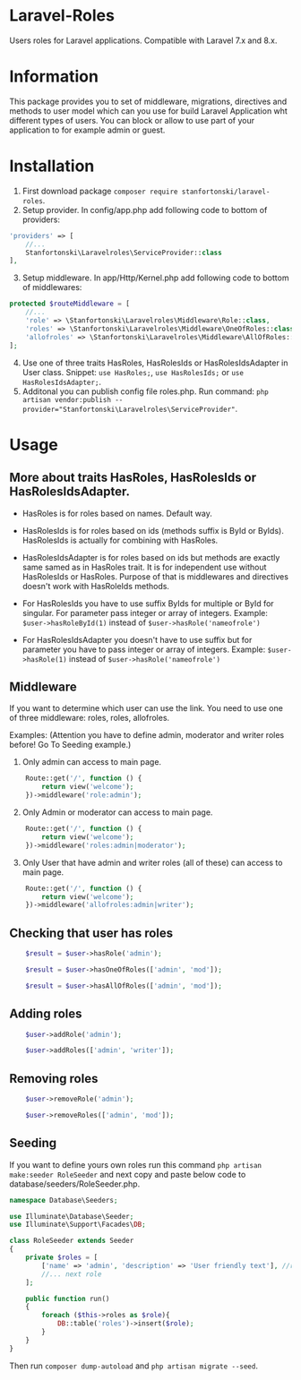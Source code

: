 # Laravel-Roles
Users roles for Laravel applications. Compatible with Laravel 7.x and 8.x.

# Information
This package provides you to set of middleware, migrations, directives and methods to user model which can you use for build Laravel Application wht different types of users. You can block or allow to use part of your application to for example admin or guest.

# Installation
1. First download package `composer require stanfortonski/laravel-roles`.
2. Setup provider. In config/app.php add following code to bottom of providers:
```php
'providers' => [
    //...
    Stanfortonski\Laravelroles\ServiceProvider::class
],
```
3. Setup middleware. In app/Http/Kernel.php add following code to bottom of middlewares:
```php
protected $routeMiddleware = [
    //...
    'role' => \Stanfortonski\Laravelroles\Middleware\Role::class,
    'roles' => \Stanfortonski\Laravelroles\Middleware\OneOfRoles::class,
    'allofroles' => \Stanfortonski\Laravelroles\Middleware\AllOfRoles::class
];
```
4. Use one of three traits HasRoles, HasRolesIds or HasRolesIdsAdapter in User class. Snippet: `use HasRoles;`, `use HasRolesIds;` or `use HasRolesIdsAdapter;`.
5. Additonal you can publish config file roles.php. Run command: `php artisan vendor:publish --provider="Stanfortonski\Laravelroles\ServiceProvider"`.

# Usage
## More about traits HasRoles, HasRolesIds or HasRolesIdsAdapter. 
- HasRoles is for roles based on names. Default way.
- HasRolesIds is for roles based on ids (methods suffix is ById or ByIds). HasRolesIds is actually for combining with HasRoles.
- HasRolesIdsAdapter is for roles based on ids but methods are exactly same samed as in HasRoles trait. It is for independent use without HasRolesIds or HasRoles. Purpose of that is middlewares and directives doesn't work with HasRoleIds methods.

- For HasRolesIds you have to use suffix ByIds for multiple or ById for singular. For parameter pass integer or array of integers. Example:
`$user->hasRoleById(1)` instead of `$user->hasRole('nameofrole')`

- For HasRolesIdsAdapter you doesn't have to use suffix but for parameter you have to pass integer or array of integers. Example: `$user->hasRole(1)` instead of `$user->hasRole('nameofrole')`

## Middleware
If you want to determine which user can use the link. You need to use one of three middleware: roles, roles, allofroles.

Examples: (Attention you have to define admin, moderator and writer roles before! Go To Seeding example.)
1. Only admin can access to main page. 
```php
    Route::get('/', function () {
        return view('welcome');
    })->middleware('role:admin');
```
2. Only Admin or moderator can access to main page. 
```php
    Route::get('/', function () {
        return view('welcome');
    })->middleware('roles:admin|moderator');
```
3. Only User that have admin and writer roles (all of these) can access to main page. 
```php
    Route::get('/', function () {
        return view('welcome');
    })->middleware('allofroles:admin|writer');
```

## Checking that user has roles
```php
    $result = $user->hasRole('admin');
```

```php
    $result = $user->hasOneOfRoles(['admin', 'mod']);
```

```php
    $result = $user->hasAllOfRoles(['admin', 'mod']);
```


## Adding roles
```php
    $user->addRole('admin');
```

```php
    $user->addRoles(['admin', 'writer']);
```

## Removing roles
```php
    $user->removeRole('admin');
```

```php
    $user->removeRoles(['admin', 'mod']);
```

## Seeding
If you want to define yours own roles run this command `php artisan make:seeder RoleSeeder` and next copy and paste below code to database/seeders/RoleSeeder.php.
```php
namespace Database\Seeders;

use Illuminate\Database\Seeder;
use Illuminate\Support\Facades\DB;

class RoleSeeder extends Seeder
{
    private $roles = [
        ['name' => 'admin', 'description' => 'User friendly text'], //role I
        //... next role
    ];

    public function run()
    {
        foreach ($this->roles as $role){
            DB::table('roles')->insert($role);
        }
    }
}
```
Then run `composer dump-autoload` and `php artisan migrate --seed`.
